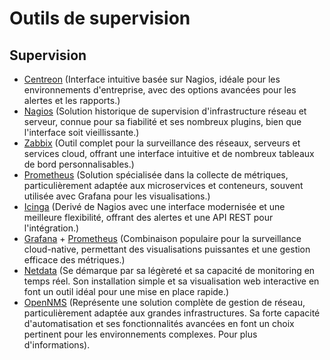 # Outils de supervision

## Supervision
  - [Centreon](https://www.centreon.com/) (Interface intuitive basée sur Nagios, idéale pour les environnements d'entreprise, avec des options avancées pour les alertes et les rapports.)
  - [Nagios](https://www.nagios.org/projects/nagios-core) (Solution historique de supervision d'infrastructure réseau et serveur, connue pour sa fiabilité et ses nombreux plugins, bien que l'interface soit vieillissante.)
  - [Zabbix](https://www.zabbix.com/) (Outil complet pour la surveillance des réseaux, serveurs et services cloud, offrant une interface intuitive et de nombreux tableaux de bord personnalisables.)
  - [Prometheus](https://wekan.github.io/) (Solution spécialisée dans la collecte de métriques, particulièrement adaptée aux microservices et conteneurs, souvent utilisée avec Grafana pour les visualisations.)
  - [Icinga](https://icinga.com/) (Derivé de Nagios avec une interface modernisée et une meilleure flexibilité, offrant des alertes et une API REST pour l'intégration.)
  - [Grafana](https://grafana.com/) + [Prometheus](https://prometheus.io/) (Combinaison populaire pour la surveillance cloud-native, permettant des visualisations puissantes et une gestion efficace des métriques.)
  - [Netdata](https://www.netdata.cloud) (Se démarque par sa légèreté et sa capacité de monitoring en temps réel. Son installation simple et sa visualisation web interactive en font un outil idéal pour une mise en place rapide.)
  - [OpenNMS](https://www.opennms.org) (Représente une solution complète de gestion de réseau, particulièrement adaptée aux grandes infrastructures. Sa forte capacité d'automatisation et ses fonctionnalités avancées en font un choix pertinent pour les environnements complexes. Pour plus d'informations).